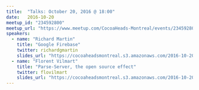 ```yaml
---
title:  "Talks: October 20, 2016 @ 18:00"
date:   2016-10-20
meetup_id: "234592800"
meetup_url: "https://www.meetup.com/CocoaHeads-Montreal/events/234592800/"
speakers:
  - name: "Richard Martin"
    title: "Google Firebase"
    twitter: richardgmartin
    slides_url: "https://cocoaheadsmontreal.s3.amazonaws.com/2016-10-20/Firebase.pdf"
  - name: "Florent Vilmart"
    title: "Parse-Server, the open source effect"
    twitter: flovilmart
    slides_url: "https://cocoaheadsmontreal.s3.amazonaws.com/2016-10-20/Parse.pdf"
---
```

